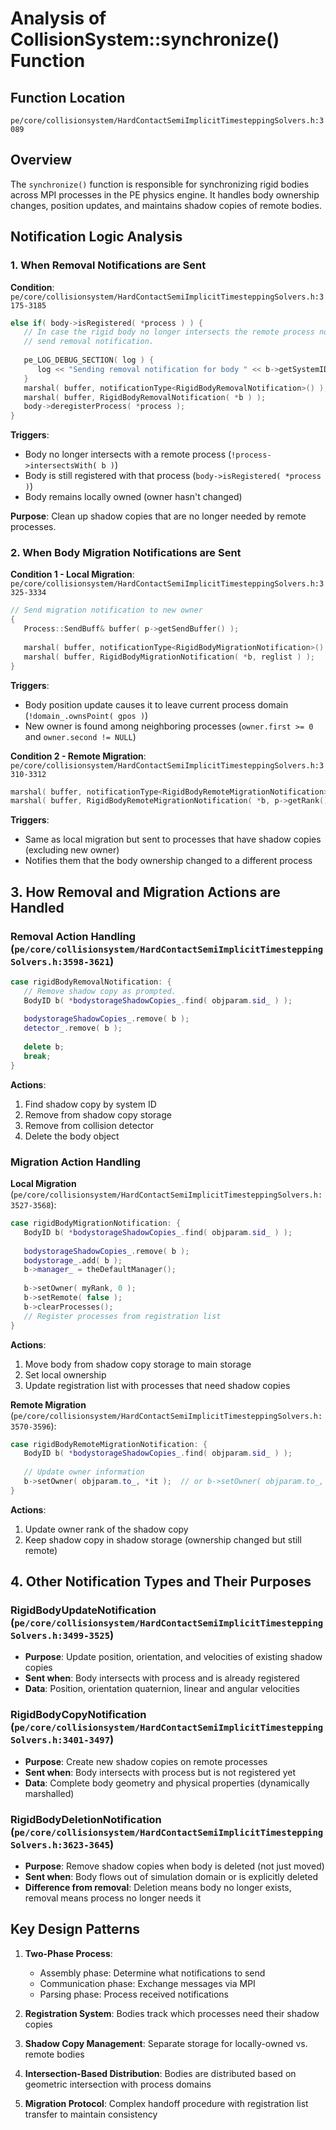 # Analysis of CollisionSystem::synchronize() Function

## Function Location
`pe/core/collisionsystem/HardContactSemiImplicitTimesteppingSolvers.h:3089`

## Overview
The `synchronize()` function is responsible for synchronizing rigid bodies across MPI processes in the PE physics engine. It handles body ownership changes, position updates, and maintains shadow copies of remote bodies.

## Notification Logic Analysis

### 1. When Removal Notifications are Sent

**Condition**: `pe/core/collisionsystem/HardContactSemiImplicitTimesteppingSolvers.h:3175-3185`
```cpp
else if( body->isRegistered( *process ) ) {
   // In case the rigid body no longer intersects the remote process nor interacts with it but is registered,
   // send removal notification.
   
   pe_LOG_DEBUG_SECTION( log ) {
      log << "Sending removal notification for body " << b->getSystemID() << " to process " << process->getRank() << ".\n";
   }
   marshal( buffer, notificationType<RigidBodyRemovalNotification>() );
   marshal( buffer, RigidBodyRemovalNotification( *b ) );
   body->deregisterProcess( *process );
}
```

**Triggers**:
- Body no longer intersects with a remote process (`!process->intersectsWith( b )`)
- Body is still registered with that process (`body->isRegistered( *process )`)
- Body remains locally owned (owner hasn't changed)

**Purpose**: Clean up shadow copies that are no longer needed by remote processes.

### 2. When Body Migration Notifications are Sent

**Condition 1 - Local Migration**: `pe/core/collisionsystem/HardContactSemiImplicitTimesteppingSolvers.h:3325-3334`
```cpp
// Send migration notification to new owner
{
   Process::SendBuff& buffer( p->getSendBuffer() );
   
   marshal( buffer, notificationType<RigidBodyMigrationNotification>() );
   marshal( buffer, RigidBodyMigrationNotification( *b, reglist ) );
}
```

**Triggers**:
- Body position update causes it to leave current process domain (`!domain_.ownsPoint( gpos )`)
- New owner is found among neighboring processes (`owner.first >= 0` and `owner.second != NULL`)

**Condition 2 - Remote Migration**: `pe/core/collisionsystem/HardContactSemiImplicitTimesteppingSolvers.h:3310-3312`
```cpp
marshal( buffer, notificationType<RigidBodyRemoteMigrationNotification>() );
marshal( buffer, RigidBodyRemoteMigrationNotification( *b, p->getRank() ) );
```

**Triggers**:
- Same as local migration but sent to processes that have shadow copies (excluding new owner)
- Notifies them that the body ownership changed to a different process

## 3. How Removal and Migration Actions are Handled

### Removal Action Handling (`pe/core/collisionsystem/HardContactSemiImplicitTimesteppingSolvers.h:3598-3621`)
```cpp
case rigidBodyRemovalNotification: {
   // Remove shadow copy as prompted.
   BodyID b( *bodystorageShadowCopies_.find( objparam.sid_ ) );
   
   bodystorageShadowCopies_.remove( b );
   detector_.remove( b );
   
   delete b;
   break;
}
```

**Actions**:
1. Find shadow copy by system ID
2. Remove from shadow copy storage
3. Remove from collision detector
4. Delete the body object

### Migration Action Handling

**Local Migration** (`pe/core/collisionsystem/HardContactSemiImplicitTimesteppingSolvers.h:3527-3568`):
```cpp
case rigidBodyMigrationNotification: {
   BodyID b( *bodystorageShadowCopies_.find( objparam.sid_ ) );
   
   bodystorageShadowCopies_.remove( b );
   bodystorage_.add( b );
   b->manager_ = theDefaultManager();
   
   b->setOwner( myRank, 0 );
   b->setRemote( false );
   b->clearProcesses();
   // Register processes from registration list
}
```

**Actions**:
1. Move body from shadow copy storage to main storage
2. Set local ownership
3. Update registration list with processes that need shadow copies

**Remote Migration** (`pe/core/collisionsystem/HardContactSemiImplicitTimesteppingSolvers.h:3570-3596`):
```cpp
case rigidBodyRemoteMigrationNotification: {
   BodyID b( *bodystorageShadowCopies_.find( objparam.sid_ ) );
   
   // Update owner information
   b->setOwner( objparam.to_, *it );  // or b->setOwner( objparam.to_, 0 ) for distant processes
}
```

**Actions**:
1. Update owner rank of the shadow copy
2. Keep shadow copy in shadow storage (ownership changed but still remote)

## 4. Other Notification Types and Their Purposes

### RigidBodyUpdateNotification (`pe/core/collisionsystem/HardContactSemiImplicitTimesteppingSolvers.h:3499-3525`)
- **Purpose**: Update position, orientation, and velocities of existing shadow copies
- **Sent when**: Body intersects with process and is already registered
- **Data**: Position, orientation quaternion, linear and angular velocities

### RigidBodyCopyNotification (`pe/core/collisionsystem/HardContactSemiImplicitTimesteppingSolvers.h:3401-3497`)
- **Purpose**: Create new shadow copies on remote processes
- **Sent when**: Body intersects with process but is not registered yet
- **Data**: Complete body geometry and physical properties (dynamically marshalled)

### RigidBodyDeletionNotification (`pe/core/collisionsystem/HardContactSemiImplicitTimesteppingSolvers.h:3623-3645`)
- **Purpose**: Remove shadow copies when body is deleted (not just moved)
- **Sent when**: Body flows out of simulation domain or is explicitly deleted
- **Difference from removal**: Deletion means body no longer exists, removal means process no longer needs it

## Key Design Patterns

1. **Two-Phase Process**: 
   - Assembly phase: Determine what notifications to send
   - Communication phase: Exchange messages via MPI
   - Parsing phase: Process received notifications

2. **Registration System**: Bodies track which processes need their shadow copies

3. **Shadow Copy Management**: Separate storage for locally-owned vs. remote bodies

4. **Intersection-Based Distribution**: Bodies are distributed based on geometric intersection with process domains

5. **Migration Protocol**: Complex handoff procedure with registration list transfer to maintain consistency